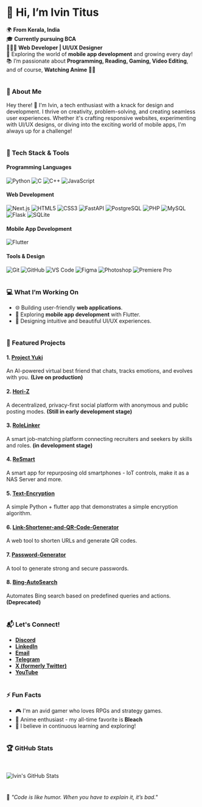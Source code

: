 # **👋 Hi, I’m Ivin Titus**  

🌍 **From Kerala, India**  
🎓 **Currently pursuing BCA**  
👨🏻‍💻 **Web Developer | UI/UX Designer**  
🌱 Exploring the world of **mobile app development** and growing every day!  
📚 I’m passionate about **Programming, Reading, Gaming, Video Editing**, and of course, **Watching Anime** 🎥✨  

#

### **🌟 About Me**  

Hey there! 👋 I'm Ivin, a tech enthusiast with a knack for design and development. I thrive on creativity, problem-solving, and creating seamless user experiences. Whether it's crafting responsive websites, experimenting with UI/UX designs, or diving into the exciting world of mobile apps, I'm always up for a challenge!  

#

### **🚀 Tech Stack & Tools** 

#### **Programming Languages**
![Python](https://img.shields.io/badge/-Python-3776AB?style=flat&logo=python&logoColor=white) ![C](https://img.shields.io/badge/-C-A8B9CC?style=flat&logo=c&logoColor=white)  ![C++](https://img.shields.io/badge/-C%2B%2B-00599C?style=flat&logo=c%2B%2B&logoColor=white)  ![JavaScript](https://img.shields.io/badge/-JavaScript-F7DF1E?style=flat&logo=javascript&logoColor=black)

#### **Web Development**
![Next.js](https://img.shields.io/badge/-Next.js-000000?style=flat&logo=nextdotjs&logoColor=white) ![HTML5](https://img.shields.io/badge/-HTML5-E34F26?style=flat&logo=html5&logoColor=white) ![CSS3](https://img.shields.io/badge/-CSS3-1572B6?style=flat&logo=css3&logoColor=white) ![FastAPI](https://img.shields.io/badge/-FastAPI-009688?style=flat&logo=fastapi&logoColor=white) ![PostgreSQL](https://img.shields.io/badge/-PostgreSQL-336791?style=flat&logo=postgresql&logoColor=white) ![PHP](https://img.shields.io/badge/-PHP-777BB4?style=flat&logo=php&logoColor=white) ![MySQL](https://img.shields.io/badge/-MySQL-4479A1?style=flat&logo=mysql&logoColor=white)  
![Flask](https://img.shields.io/badge/-Flask-000000?style=flat&logo=flask&logoColor=white)  ![SQLite](https://img.shields.io/badge/-SQLite-003B57?style=flat&logo=sqlite&logoColor=white)  
#### **Mobile App Development**
![Flutter](https://img.shields.io/badge/-Flutter-02569B?style=flat&logo=flutter&logoColor=white)  

#### **Tools & Design**
![Git](https://img.shields.io/badge/-Git-F05032?style=flat&logo=git&logoColor=white)  ![GitHub](https://img.shields.io/badge/-GitHub-181717?style=flat&logo=github&logoColor=white)  ![VS Code](https://img.shields.io/badge/-VS%20Code-007ACC?style=flat&logo=visualstudiocode&logoColor=white)  ![Figma](https://img.shields.io/badge/-Figma-F24E1E?style=flat&logo=figma&logoColor=white)  ![Photoshop](https://img.shields.io/badge/-Photoshop-31A8FF?style=flat&logo=adobephotoshop&logoColor=white)  ![Premiere Pro](https://img.shields.io/badge/-Premiere%20Pro-9999FF?style=flat&logo=adobepremierepro&logoColor=white)  

#

### **💻 What I’m Working On**  

- 🌐 Building user-friendly **web applications**.  
- 📱 Exploring **mobile app development** with Flutter.  
- 🎨 Designing intuitive and beautiful UI/UX experiences.  

#

### **📂 Featured Projects**  
#### 1. [Project Yuki](https://yuki.ivin.site/) 
An AI-powered virtual best friend that chats, tracks emotions, and evolves with you. **(Live on production)**

#### 2. [Hori-Z](https://horiz.ivin.site/)
A decentralized, privacy-first social platform with anonymous and public posting modes. **(Still in early development stage)**

#### 3. [RoleLinker](https://rolelinker.ivin.site/)
A smart job-matching platform connecting recruiters and seekers by skills and roles. **(in development stage)**

#### 4. [ReSmart](https://github.com/ivin-titus/ReSmart)  
A smart app for repurposing old smartphones - IoT controls, make it as a NAS Server and more.

#### 5. [Text-Encryption](https://github.com/ivin-titus/Text-Encryption)
A simple Python + flutter app that demonstrates a simple encryption algorithm.  

#### 6. [Link-Shortener-and-QR-Code-Generator](https://github.com/ivin-titus/Link-Shortener-and-QR-Code-Generator)  
A web tool to shorten URLs and generate QR codes.

#### 7. [Password-Generator](https://github.com/ivin-titus/password-generator) 
A tool to generate strong and secure passwords.

#### 8. [Bing-AutoSearch](https://github.com/ivin-titus/bing-autosearch) 
Automates Bing search based on predefined queries and actions.  **(Deprecated)**

#

### **📬 Let's Connect!**  

- **[Discord](https://discordapp.com/users/887217817131286549)**  
- **[LinkedIn](https://in.linkedin.com/in/ivin-titus-49b403297)**  
- **[Email](mailto:ivintitus@hotmail.com)** 
- **[Telegram](http://t.me/Ivin_Techz)**  
- **[X (formerly Twitter)](https://twitter.com/ivin_titus_)**  
- **[YouTube](https://www.youtube.com/@Ivin_Techz)**


#

### **⚡ Fun Facts**  

- 🎮 I'm an avid gamer who loves RPGs and strategy games.  
- 🎥 Anime enthusiast - my all-time favorite is **Bleach**
- 🌱 I believe in continuous learning and exploring!  

#

### 🏆 GitHub Stats  
<!-- ![Top Languages](https://github-readme-stats.vercel.app/api/top-langs/?username=ivin-titus&layout=compact&theme=radical) -->

<br>

![Ivin's GitHub Stats](https://github-readme-stats.vercel.app/api?username=ivin-titus&show_icons=true&count_private=true&theme=radical)  

<!-- ![GitHub Streak Stats](https://github-readme-streak-stats.herokuapp.com/?user=ivin-titus&theme=radical)  -->

#
🌟 _"Code is like humor. When you have to explain it, it’s bad."_  
